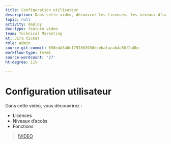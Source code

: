 ```yaml
---
title: Configuration utilisateur
description: Dans cette vidéo, découvrez les licences, les niveaux d’accès et les rôles de tâche.
topic: null
activity: deploy
doc-type: feature video
team: Technical Marketing
kt: Jira ticket
role: Admin
source-git-commit: 650e4d346e1792863930dcebafacab4c88f2a8bc
workflow-type: tm+mt
source-wordcount: '27'
ht-degree: 11%

---
```


# Configuration utilisateur

Dans cette vidéo, vous découvrirez :

* Licences
* Niveaux d’accès
* Fonctions

>[!VIDEO](https://video.tv.adobe.com/v/335066/?quality=12&learn=on)
